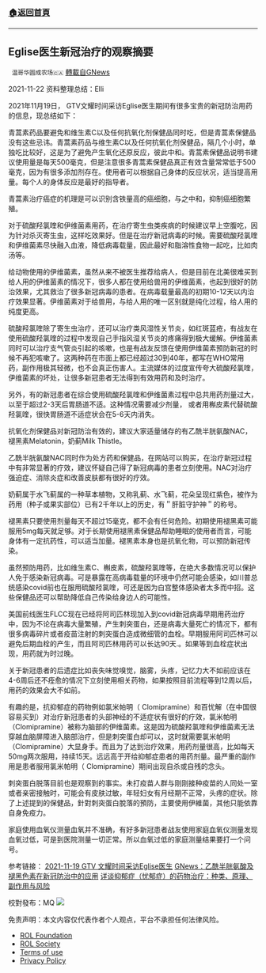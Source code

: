 ###  [:house:返回首頁](https://github.com/ourhimalayas/txt)
---


## Eglise医生新冠治疗的观察摘要
` 温哥华圆成农场🇨🇦` [轉載自GNews](https://gnews.org/zh-hans/1687346/)

2021-11-22
资料整理总结：Elli

2021年11月19日， GTV文耀时间采访Eglise医生期间有很多宝贵的新冠防治用药的信息，现总结如下：

青蒿素药品要避免和维生素C以及任何抗氧化剂保健品同时吃，但是青蒿素保健品没有这些忌讳。青蒿素药品与维生素C以及任何抗氧化剂保健品，隔几个小时，单独吃比较好，这是为了避免产生氧化还原反应，彼此中和。青蒿素保健品说明书建议使用量是每天500毫克，但是注意很多青蒿素保健品真正有效含量常常低于500毫克，因为有很多添加剂存在。使用者可以根据自己身体的反应状况，适当提高用量。每个人的身体反应是最好的指导者。

青蒿素治疗癌症的机理是可以识别含铁量高的癌细胞，与之中和，抑制癌细胞繁殖。

对于硫酸羟氯喹和伊维菌素用药，在治疗寄生虫类疾病的时候建议早上空腹吃，因为针对杀灭寄生虫，这样吃效果好。但是在治疗新冠病毒的时候。需要硫酸羟氯喹和伊维菌素尽快融入血液，降低病毒载量，因此最好和脂溶性食物一起吃，比如肉汤等。

给动物使用的伊维菌素，虽然从来不被医生推荐给病人，但是目前在北美很难买到给人用的伊维菌素的情况下，很多人都在使用给兽用的伊维菌素，也起到很好的防治效果，尤其救治了很多新冠病毒的患者。在病毒载量最高的初期10-12天以内治疗效果显著。伊维菌素对于给兽用，与给人用的唯一区别就是纯化过程，给人用的纯度更高。

硫酸羟氯喹除了寄生虫治疗，还可以治疗类风湿性关节炎，如红斑蓝疮，有战友在使用硫酸羟氯喹的过程中发现自己手指风湿关节炎的疼痛得到极大缓解。伊维菌素同时可以治疗支气管炎引起的咳嗽，也是有战友反馈在使用伊维菌素预防新冠的时候不再犯咳嗽了。这两种药在市面上都已经超过30到40年，都写在WHO常用药，副作用极其轻微，也不会真正伤害人。主流媒体的过度宣传夸大硫酸羟氯喹，伊维菌素的坏处，让很多新冠患者无法得到有效用药和及时治疗。

另外，有的新冠患者在综合使用硫酸羟氯喹和伊维菌素过程中总共用药剂量过大，以至于超过2-3天后胃肠道不适。这种情况需要减少剂量， 或者用槲皮素代替硫酸羟氯喹，很快胃肠道不适症状会在5-6天内消失。

抗氧化剂保健品对新冠防治有效的，建议大家适量储存的有乙酰半胱氨酸NAC，褪黑素Melatonin，奶蓟Milk Thistle。

乙酰半胱氨酸NAC同时作为处方药和保健品，在网站可以购买，在治疗新冠过程中有非常显著的疗效，建议怀疑自己得了新冠病毒的患者立刻使用。NAC对治疗强迫症、消除炎症和改善皮肤都有很好的疗效。

奶蓟属于水飞蓟属的一种草本植物，又称乳蓟、水飞蓟，花朵呈现红紫色，被作为药用（种子或果实部位）已有2千年以上的历史，有＂肝脏守护神＂的称号。

褪黑素只要使用剂量每天不超过15毫克，都不会有任何危险。初期使用褪黑素可能服用5mg每天就足够。对于长期使用褪黑素保健品帮助睡眠的使用者而言，可能身体有一定抗药性，可以适当加量。褪黑素本身也是抗氧化物，可以预防新冠传染。

虽然预防用药，比如维生素C、槲皮素，硫酸羟氯喹等，在绝大多数情况可以保护人免于感染新冠病毒。可是暴露在高病毒载量的环境中仍然可能会感染，如川普总统感染covid前也在服用硫酸羟氯喹，可还是因为白宫整体感染者太多而中招。这些保健品还可以帮助降低自己传染给身边人的可能性。

美国前线医生FLCC现在已经将阿司匹林现加入到covid新冠病毒早期用药治疗中，因为不论在病毒大量繁殖，产生刺突蛋白，还是病毒大量死亡的情况下，都有很多病毒碎片或者疫苗注射的刺突蛋白造成微细管的血栓。早期服用阿司匹林可以避免后期血栓的产生，而且阿司匹林用药可以长达90天.。如果等到血栓症状出现，用药就为时过晚。

关于新冠患者的后遗症比如丧失味觉嗅觉，脑雾，头疼，记忆力大不如前应该在4-6周后还不痊愈的情况下立刻使用相关药物，如果按照目前流程等到12周以后，用药的效果会大不如前。

有趣的是，抗抑郁症的药物例如氯米帕明（ Clomipramine）和百忧解（在中国很容易买到）对治疗新冠患者的头部神经的不适症状有很好的疗效，氯米帕明 （Clomipramine）被称为脑部的伊维菌素。这是因为硫酸羟氯喹和伊维菌素无法穿越血脑屏障进入脑部治疗，但是刺突蛋白却可以，这时就需要氯米帕明 （Clomipramine）大显身手。而且为了达到治疗效果，用药剂量很高，比如每天50mg两次服用，持续15天。远远高于开给抑郁症患者的用药剂量。最严重的副作用是患者服用氯米帕明（ Clomipramine）期间出现自杀或自残的念头。

刺突蛋白脱落目前也是观察到的事实。未打疫苗人群与刚刚接种疫苗的人同处一室或者亲密接触时，可能会有皮肤过敏，年轻妇女有月经期不正常，头疼的症状。除了上述提到的保健品，針對刺突蛋白脫落的預防，主要使用伊維菌，其他只能依靠自身免疫力。

家庭使用血氧仪测量血氧并不准确，有好多新冠患者战友使用家庭血氧仪测量发现血氧过低，可是到医院测量一切正常。所以血氧过低的家庭测量结果要打一个问号。

参考链接：
[2021-11-19 GTV 文耀时间采访Eglise医生](https://gtv.org/video/id=6197e540fcd196126f8cf1eb)
[GNews：乙酰半胱氨酸及褪黑色素在新冠防治中的应用](https://gnews.org/zh-hans/1682572/)
[详谈抑郁症（忧郁症）的药物治疗：种类、原理、副作用与风险](https://fairiesheart.com/2021/05/17/15853/)

校對發布：MQ
![](https://assets.gnews.org/wp-content/uploads/2021/11/農場文宣.jpg)
 

免责声明：本文内容仅代表作者个人观点，平台不承担任何法律风险。

- [ROL Foundation](https://rolfoundation.org/)
- [ROL Society](https://rolsociety.org/)
- [Terms of use](https://gnews.org/terms-of-use-3/)
- [Privacy Policy](https://gnews.org/privacy-policy/)
